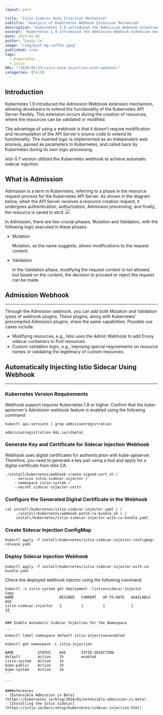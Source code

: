 ```yaml
---
layout: post

title: "Istio Sidecar Auto Injection Mechanism"
subtitle: "Analysis of Kubernetes Webhook Extension Mechanism"
description: "Kubernetes 1.9 introduced the Admission Webhook extension mechanism. Through Webhook, developers can flexibly extend the functionality of the Kubernetes API Server, validating or modifying resources when creating them. Istio 0.7 leveraged Kubernetes webhook to implement automatic sidecar injection."
excerpt: "Kubernetes 1.9 introduced the Admission Webhook extension mechanism. Through Webhook, developers can flexibly extend the functionality of the Kubernetes API Server, validating or modifying resources when creating them. Istio 0.7 leveraged Kubernetes webhook to implement automatic sidecar injection."
date: 2023-01-05
author: "Louis Lu"
image: "/img/post-bg-coffee.jpeg"
published: true
tags:
  - Kubernetes
  - Istio
URL: "/2018/05/23/istio-auto-injection-with-webhook/"
categories: [Tech]
---
```


## Introduction

Kubernetes 1.9 introduced the Admission Webhook extension mechanism, allowing developers to extend the functionality of the Kubernetes API Server flexibly. This extension occurs during the creation of resources, where the resources can be validated or modified.

The advantage of using a webhook is that it doesn't require modification and recompilation of the API Server's source code to extend its functionality. The inserted logic is implemented as an independent web process, passed as parameters to Kubernetes, and called back by Kubernetes during its own logic processing.

Istio 0.7 version utilized the Kubernetes webhook to achieve automatic sidecar injection.

<!--more-->

## What is Admission

Admission is a term in Kubernetes, referring to a phase in the resource request process for the Kubernetes API Server. As shown in the diagram below, when the API Server receives a resource creation request, it undergoes authentication, authorization, Admission processing, and finally, the resource is saved to etcd.
![](/img/2018-4-25-istio-auto-injection-with-webhook/admission-phase.png)

In Admission, there are two crucial phases, Mutation and Validation, with the following logic executed in these phases:

- Mutation

  Mutation, as the name suggests, allows modifications to the request content.

- Validation

  In the Validation phase, modifying the request content is not allowed, but based on the content, the decision to proceed or reject the request can be made.

## Admission Webhook

---

Through the Admission webhook, you can add both Mutation and Validation types of webhook plugins. These plugins, along with Kubernetes' precompiled Admission plugins, share the same capabilities. Possible use cases include:

- Modifying resources, e.g., Istio uses the Admin Webhook to add Envoy sidecar containers to Pod resources.
- Custom validation logic, e.g., imposing special requirements on resource names or validating the legitimacy of custom resources.

## Automatically Injecting Istio Sidecar Using Webhook

---

### Kubernetes Version Requirements

Webhook support requires Kubernetes 1.9 or higher. Confirm that the kube-apiserver's Admission webhook feature is enabled using the following command:

```
kubectl api-versions | grep admissionregistration

admissionregistration.k8s.io/v1beta1
```

### Generate Key and Certificate for Sidecar Injection Webhook

Webhook uses digital certificates for authentication with kube-apiserver. Therefore, you need to generate a key pair using a tool and apply for a digital certificate from Istio CA.

```
./install/kubernetes/webhook-create-signed-cert.sh /
    --service istio-sidecar-injector /
    --namespace istio-system /
    --secret sidecar-injector-certs
```

### Configure the Generated Digital Certificate in the Webhook

```
cat install/kubernetes/istio-sidecar-injector.yaml | /
     ./install/kubernetes/webhook-patch-ca-bundle.sh > /
     install/kubernetes/istio-sidecar-injector-with-ca-bundle.yaml
```

### Create Sidecar Injection ConfigMap

```
kubectl apply -f install/kubernetes/istio-sidecar-injector-configmap-release.yaml
```

### Deploy Sidecar Injection Webhook

```
kubectl apply -f install/kubernetes/istio-sidecar-injector-with-ca-bundle.yaml
```

Check the deployed webhook injector using the following command:

````
kubectl -n istio-system get deployment -listio=sidecar-injector
Copy
NAME                     DESIRED   CURRENT   UP-TO-DATE   AVAILABLE   AGE
istio-sidecar-injector   1         1         1            1           1d
```

### Enable Automatic Sidecar Injection for the Namespace

```
kubectl label namespace default istio-injection=enabled

kubectl get namespace -L istio-injection

NAME           STATUS    AGE       ISTIO-INJECTION
default        Active    1h        enabled
istio-system   Active    1h
kube-public    Active    1h
kube-system    Active    1h
```

```

###References
- [Extensible Admission is Beta](https://kubernetes.io/blog/2018/01/extensible-admission-is-beta)
- [Installing the Istio Sidecar](https://istio.io/docs/setup/kubernetes/sidecar-injection.html)
````
